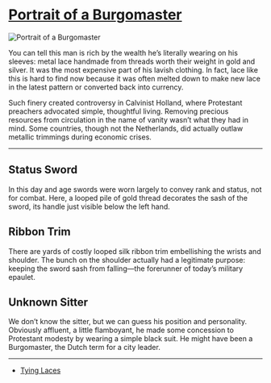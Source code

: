 # [Portrait of a Burgomaster](http://artsmia.github.io/griot/#/o/537)
![Portrait of a Burgomaster](http://api.artsmia.org/images/537/large.jpg)

You can tell this man is rich by the wealth he’s literally wearing on his sleeves: metal lace handmade from threads worth their weight in gold and silver. It was the most expensive part of his lavish clothing. In fact, lace like this is hard to find now because it was often melted down to make new lace in the latest pattern or converted back into currency.

Such finery created controversy in Calvinist Holland, where Protestant preachers advocated simple, thoughtful living. Removing precious resources from circulation in the name of vanity wasn’t what they had in mind. Some countries, though not the Netherlands, did actually outlaw metallic trimmings during economic crises.

---

## Status Sword

In this day and age swords were worn largely to convey rank and status, not for combat. Here, a looped pile of gold thread decorates the sash of the sword, its handle just visible below the left hand.

## Ribbon Trim

There are yards of costly looped silk ribbon trim embellishing the wrists and shoulder. The bunch on the shoulder actually had a legitimate purpose: keeping the sword sash from falling—the forerunner of today’s military epaulet.

## Unknown Sitter

We don’t know the sitter, but we can guess his position and personality. Obviously affluent, a little flamboyant, he made some concession to Protestant modesty by wearing a simple black suit. He might have been a Burgomaster, the Dutch term for a city leader.

---

* [Tying Laces](../stories/tying-laces.md)
